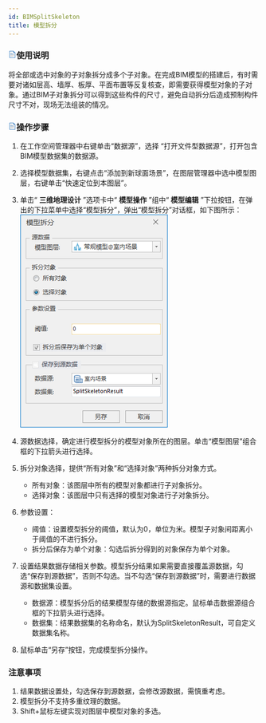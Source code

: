 ```yaml
---
id: BIMSplitSkeleton
title: 模型拆分  
---  
```

### ![](../../../img/read.gif)使用说明

将全部或选中对象的子对象拆分成多个子对象。在完成BIM模型的搭建后，有时需要对诸如层高、墙厚、板厚、平面布置等反复核查，即需要获得模型对象的子对象。通过BIM子对象拆分可以得到这些构件的尺寸，避免自动拆分后造成预制构件尺寸不对，现场无法组装的情况。

### ![](../../../img/read.gif)操作步骤

  1. 在工作空间管理器中右键单击“数据源”，选择 “打开文件型数据源”，打开包含BIM模型数据集的数据源。
  2. 选择模型数据集，右键点击“添加到新球面场景”，在图层管理器中选中模型图层，右键单击“快速定位到本图层”。
  3. 单击“ **三维地理设计** ”选项卡中“ **模型操作** ”组中“ **模型编辑** ”下拉按钮，在弹出的下拉菜单中选择“模型拆分”，弹出“模型拆分”对话框，如下图所示：     
![](img/BIMSplitSkeleton_Dialog.png)  
  
  4. 源数据选择，确定进行模型拆分的模型对象所在的图层。单击“模型图层”组合框的下拉箭头进行选择。
  5. 拆分对象选择，提供“所有对象”和“选择对象”两种拆分对象方式。 
      * 所有对象：该图层中所有的模型对象都进行子对象拆分。
      * 选择对象：该图层中只有选择的模型对象进行子对象拆分。
6. 参数设置： 
      * 阈值：设置模型拆分的阈值，默认为0，单位为米。模型子对象间距离小于阈值的不进行拆分。
      * 拆分后保存为单个对象：勾选后拆分得到的对象保存为单个对象。
7. 设置结果数据存储相关参数。模型拆分结果如果需要直接覆盖源数据，勾选“保存到源数据”，否则不勾选。当不勾选“保存到源数据”时，需要进行数据源和数据集设置。 
      * 数据源：模型拆分后的结果模型存储的数据源指定。鼠标单击数据源组合框的下拉箭头进行选择。
      * 数据集：结果数据集的名称命名，默认为SplitSkeletonResult，可自定义数据集名称。
8. 鼠标单击“另存”按钮，完成模型拆分操作。

### 注意事项

1. 结果数据设置处，勾选保存到源数据，会修改源数据，需慎重考虑。
2. 模型拆分不支持多重纹理的数据。
3. Shift+鼠标左键实现对图层中模型对象的多选。





